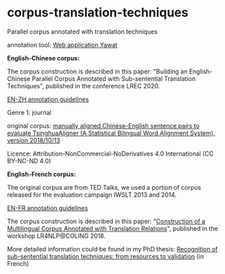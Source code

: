 # corpus-translation-techniques
Parallel corpus annotated with translation techniques

annotation tool: [Web application Yawat](https://github.com/ugermann/yawat)

**English-Chinese corpus:** 

The corpus construction is described in this paper: "Building an English-Chinese Parallel Corpus Annotated with Sub-sentential Translation Techniques", published in the conference LREC 2020. 

[EN-ZH annotation guidelines](https://yumingzhai.github.io/files/Annotation_guide_EN_ZH.pdf) 

Genre 1: journal 

original corpus: [manually aligned Chinese-English sentence pairs to evaluate TsinghuaAligner (A Statistical Bilingual Word Alignment System), version 2018/10/13](https://nlp.csai.tsinghua.edu.cn/~ly/systems/TsinghuaAligner/TsinghuaAligner.html)

Licence: Attribution-NonCommercial-NoDerivatives 4.0 International (CC BY-NC-ND 4.0)

**English-French corpus:** 

The original corpus are from TED Talks, we used a portion of corpus released for the evaluation campaign IWSLT 2013 and 2014. 

[EN-FR annotation guidelines](https://yumingzhai.github.io/files/Annotation_guide_EN_FR.pdf) 

The corpus construction is described in this paper: "[Construction of a Multilingual Corpus Annotated with Translation Relations](https://www.aclweb.org/anthology/W18-3814)", published in the workshop LR4NLP@COLING 2018. 

More detailed information could be found in my PhD thesis: [Recognition of sub-sentential translation techniques: from resources to validation](http://www.theses.fr/2019SACLS489) (in French) 

